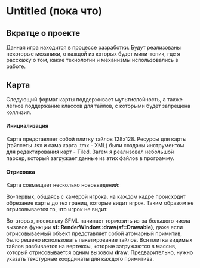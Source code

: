 # Untitled (пока что)

## Вкратце о проекте
Данная игра находится в процессе разработки. Будут реализованы некоторые механики, о каждой из которых будет мини-топик, где я расскажу о том, какие технологии и механизмы использовались в работе.

## Карта
Следующий формат карты поддерживает мультислойность, а также лёгкое поддержание классов для тайлов, с которыми будет запрещена коллизия.
#### Инициализация
Карта представляет собой плитку тайлов 128x128. Ресурсы для карты (тайлсеты .tsx и сама карта .tmx - XML) были созданы инструментом для редактирования карт - Tiled. Затем я реализовал небольшой парсер, который загружает данные из этих файлов в программу.

#### Отрисовка
Карта совмещает несколько нововведений:

   Во-первых, общаясь с камерой игрока, на каждом кадре происходит обрезание карты до тех границ, которые видит игрок. Таким образом не отрисовывается то, что игрок не видит.       
  
  
   Во-вторых, поскольку SFML начинает тормозить из-за большого числа вызовов функции **sf::RenderWindow::draw(sf::Drawable)**, даже если отрисовываемый объект представляет собой атомарный примитив, было решено использовать пакетирование тайлов. Вся плитка видимых тайлов разбивается на вертексы, которые загружаются в массив, который отрисовывается одним вызовом **draw**. Предварительно, нужно указать текстурные координаты для каждого примитива.
